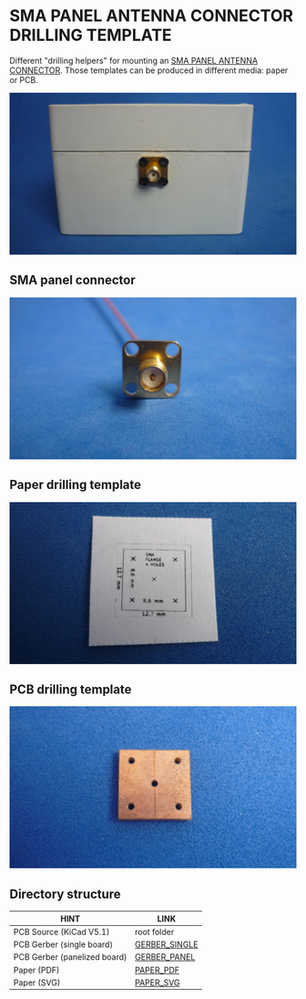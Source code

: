 # SMA PANEL ANTENNA CONNECTOR DRILLING TEMPLATE

Different "drilling helpers" for mounting an [SMA PANEL ANTENNA CONNECTOR](assets/pdf/Catalog_SMA.pdf). Those templates can be produced in different media: paper or PCB. 

![SMAPANEL](assets/img/smapanel.jpg)

## SMA panel connector

![SMACONNECTOR](assets/img/smaconnector.jpg)

## Paper drilling template

![PAPERTEMPLATE](assets/img/paper.jpg)

## PCB drilling template


![PCBTEMPLATE](assets/img/pcb.jpg)

## Directory structure

| HINT                        | LINK                                     
|-----------------------------|------------------------------------------
| PCB Source (KiCad V5.1)     | root folder
| PCB Gerber (single board)   | [GERBER_SINGLE](gerber/single)  
| PCB Gerber (panelized board)| [GERBER_PANEL](gerber/panel)  
| Paper (PDF)                 | [PAPER_PDF](assets/pdf/drill-layout.pdf)
| Paper (SVG)                 | [PAPER_SVG](assets/img/drill-layout.svg)


